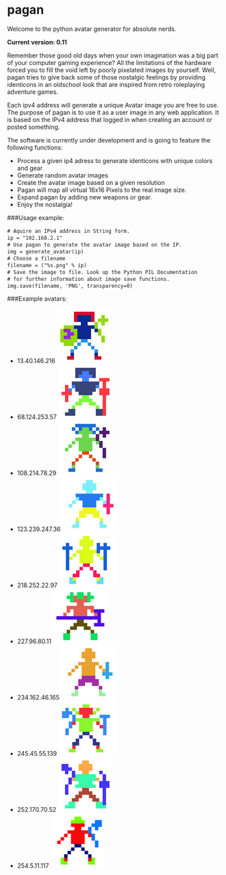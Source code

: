 pagan
=====

Welcome to the python avatar generator for absolute nerds.

**Current version: 0.11**

Remember those good old days when your own imagination was a big part of your
computer gaming experience? All the limitations of the hardware forced you to
fill the void left by poorly pixelated images by yourself. Well, pagan tries to
give back some of those nostalgic feelings by providing identicons in an
oldschool look that are inspired from retro roleplaying adventure games.

Each ipv4 address will generate a unique Avatar image you are free to use. The purpose
of pagan is to use it as a user image in any web application. It is based on the
IPv4 address that logged in when creating an account or posted something.

The software is currently under development and is going to feature the following functions:

* Process a given ip4 adress to generate identicons with unique colors and gear
* Generate random avatar images
* Create the avatar image based on a given resolution
* Pagan will map all virtual 16x16 Pixels to the real image size.
* Expand pagan by adding new weapons or gear.
* Enjoy the nostalgia!

###Usage example:

    # Aquire an IPv4 address in String form.
    ip = "192.168.2.1"
    # Use pagan to generate the avatar image based on the IP.
    img = generate_avatar(ip)
    # Choose a filename
    filename = ("%s.png" % ip)
    # Save the image to file. Look up the Python PIL Documentation
    # for further information about image save functions.
    img.save(filename, 'PNG', transparency=0)


###Example avatars:

* 13.40.146.216 ![13.40.146.216](/images/13.40.146.216.png)
* 68.124.253.57 ![68.124.253.57](/images/68.124.253.57.png)
* 108.214.78.29 ![108.214.78.29](/images/108.214.78.29.png)
* 123.239.247.36 ![123.239.247.36](/images/123.239.247.36.png)
* 218.252.22.97 ![218.252.22.97](/images/218.252.22.97.png)
* 227.96.80.11 ![227.96.80.11](/images/227.96.80.11.png)
* 234.162.46.165 ![234.162.46.165](/images/234.162.46.165.png)
* 245.45.55.139 ![245.45.55.139](/images/245.45.55.139.png)
* 252.170.70.52 ![252.170.70.52](/images/252.170.70.52.png)
* 254.5.11.117 ![254.5.11.117](/images/254.5.11.117.png)

